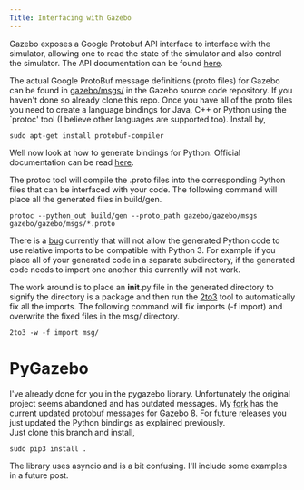 ```yaml
---
Title: Interfacing with Gazebo
---
```


Gazebo exposes a Google Protobuf API interface to interface with the simulator,
allowing one to read the state of the simulator and also control the simulator.
The API documentation can be found
[here](http://osrf-distributions.s3.amazonaws.com/gazebo/msg-api/7.1.0/classes.html).

The actual Google ProtoBuf message definitions (proto files) for Gazebo can be found in
[gazebo/msgs/](https://bitbucket.org/osrf/gazebo/src/dce3030d87304270475ddb742e9be402bc383b5c/gazebo/msgs/?at=default)
in the Gazebo source code repository. If you haven't done so already clone this
repo. 
Once you have all of the proto files you need to create a language bindings for  Java, C++ or Python using the `protoc'
tool (I believe other languages are supported too). Install by,

~~~
sudo apt-get install protobuf-compiler
~~~


Well now look at how to generate bindings for Python. 
Official documentation can be read
[here](https://developers.google.com/protocol-buffers/docs/reference/python-generated).

The protoc tool will compile the .proto files into the corresponding Python
files that can be interfaced with your code. The following command will place
all the generated files in build/gen.

~~~
protoc --python_out build/gen --proto_path gazebo/gazebo/msgs
gazebo/gazebo/msgs/*.proto
~~~


There is a [bug](https://github.com/google/protobuf/issues/1491) currently that will not allow the generated Python code to use
relative imports to be compatible with Python 3. For example if you place all of
your generated code in a separate subdirectory, if the generated code needs to
import one another this currently will not work.

The work around is to place an __init__.py file in the generated directory to
signify the directory is a package and then run the
[2to3](http://www.diveintopython3.net/porting-code-to-python-3-with-2to3.html) tool to automatically
fix all the imports. The following command will fix imports (-f import) and
overwrite the fixed files in the msg/ directory. 

~~~
2to3 -w -f import msg/
~~~


# PyGazebo

I've already done for you in the pygazebo library.
Unfortunately the original project seems abandoned and has outdated messages. My
[fork](https://github.com/wil3/pygazebo/tree/f_msgs) has the current updated
protobuf messages for Gazebo 8. For future releases you just updated the Python
bindings as explained previously.  
Just clone this branch and install,

~~~
sudo pip3 install .
~~~

The library uses asyncio and is a bit confusing. I'll include some examples in a
future post.

